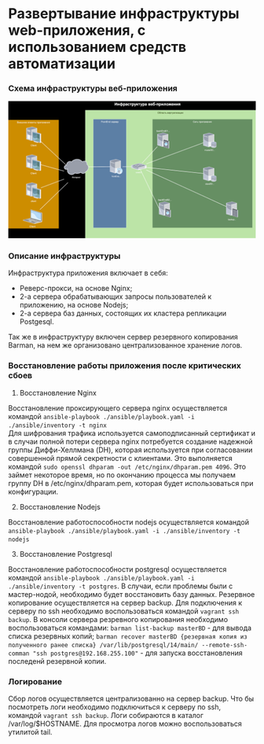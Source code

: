 # Развертывание инфраструктуры web-приложения, с использованием средств автоматизации
  
### Схема инфраструктуры веб-приложения
  
<img src="images/infrastructure_webapp.svg" alt="infrastructure_webapp" width=720>
  
### Описание инфраструктуры
  
Инфраструктура приложения включает в себя:
- Реверс-прокси, на основе Nginx;
- 2-а сервера обрабатывающих запросы пользователей к приложению, на основе Nodejs;
- 2-а сервера баз данных, состоящих их кластера репликации Postgesql.
  
Так же в инфраструктуру включен сервер резервного копирования Barman, на нем же организовано централизованное хранение логов.  
  
### Восcтановление работы приложения после критических сбоев
  
1. Восстановление Nginx 
  
Восcтановление проксирующего сервера nginx осуществляется командой ``` ansible-playbook ./ansible/playbook.yaml -i ./ansible/inventory -t nginx ```  
Для шифрования трафика используется самоподписанный сертификат и в случаи полной потери сервера nginx потребуется создание надежной группы Диффи-Хеллмана (DH), которая используется при согласовании совершенной прямой секретности с клиентами. Это выполняется командой ``` sudo openssl dhparam -out /etc/nginx/dhparam.pem 4096 ```. Это займет некоторое время, но по окончанию процесса мы получаем группу DH в /etc/nginx/dhparam.pem, которая будет использоваться при конфигурации.
  
2. Восстановление Nodejs
  
Восстановление работоспособности nodejs осуществляется командой ``` ansible-playbook ./ansible/playbook.yaml -i ./ansible/inventory -t nodejs ```
  
3. Восстановление Postgresql
  
Восстановление работоспособности postgresql осуществляется командой ``` ansible-playbook ./ansible/playbook.yaml -i ./ansible/inventory -t postgres ```. В случаи, если проблемы были с мастер-нодой, необходимо будет восстановить базу данных. Резервное копирование осуществляется на сервер backup. Для подключения к серверу по ssh необходимо воспользоваться командой ``` vagrant ssh backup ```. В консоли сервера резревного копирования необходимо воспользоваться командами:
``` barman list-backup masterBD ``` - для вывода списка резервных копий;
``` barman recover masterBD {резервная копия из полученного ранее списка} /var/lib/postgresql/14/main/ --remote-ssh-comman "ssh postgres@192.168.255.100" ``` - для запуска восстановления последенй резервной копии.
  
### Логирование
  
Сбор логов осуществляется централизованно на сервер backup. Что бы посмотреть логи необходимо подключиться к серверу по ssh, командой ``` vagrant ssh backup ```. Логи собираются в каталог /var/log/$HOSTNAME. Для просмотра логов можно воспользоваться утилитой tail.